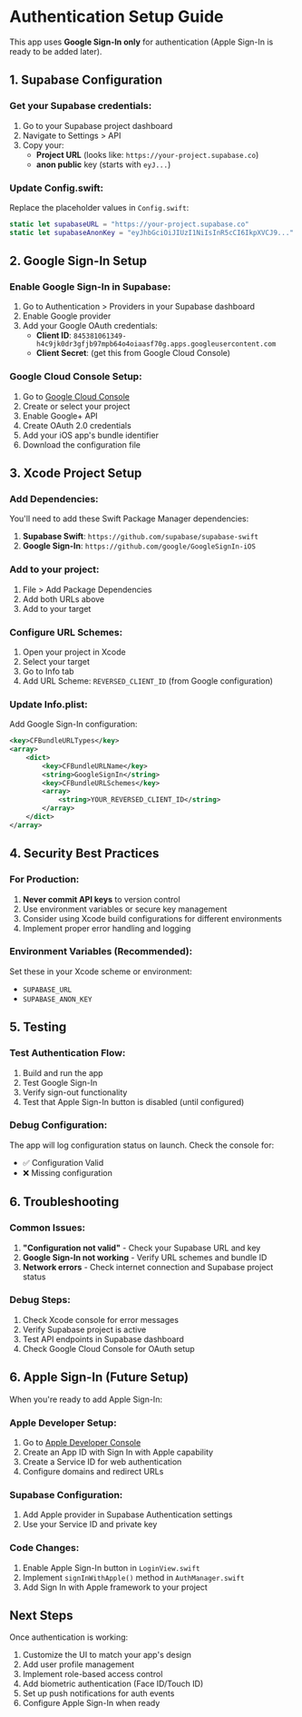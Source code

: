 # Authentication Setup Guide

This app uses **Google Sign-In only** for authentication (Apple Sign-In is ready to be added later).

## 1. Supabase Configuration

### Get your Supabase credentials:
1. Go to your Supabase project dashboard
2. Navigate to Settings > API
3. Copy your:
   - **Project URL** (looks like: `https://your-project.supabase.co`)
   - **anon public** key (starts with `eyJ...`)

### Update Config.swift:
Replace the placeholder values in `Config.swift`:
```swift
static let supabaseURL = "https://your-project.supabase.co"
static let supabaseAnonKey = "eyJhbGciOiJIUzI1NiIsInR5cCI6IkpXVCJ9..."
```

## 2. Google Sign-In Setup

### Enable Google Sign-In in Supabase:
1. Go to Authentication > Providers in your Supabase dashboard
2. Enable Google provider
3. Add your Google OAuth credentials:
   - **Client ID**: `845381061349-h4c9jk0dr3gfjb97mpb64o4oiaasf70g.apps.googleusercontent.com`
   - **Client Secret**: (get this from Google Cloud Console)

### Google Cloud Console Setup:
1. Go to [Google Cloud Console](https://console.cloud.google.com/)
2. Create or select your project
3. Enable Google+ API
4. Create OAuth 2.0 credentials
5. Add your iOS app's bundle identifier
6. Download the configuration file

## 3. Xcode Project Setup

### Add Dependencies:
You'll need to add these Swift Package Manager dependencies:

1. **Supabase Swift**: `https://github.com/supabase/supabase-swift`
2. **Google Sign-In**: `https://github.com/google/GoogleSignIn-iOS`

### Add to your project:
1. File > Add Package Dependencies
2. Add both URLs above
3. Add to your target

### Configure URL Schemes:
1. Open your project in Xcode
2. Select your target
3. Go to Info tab
4. Add URL Scheme: `REVERSED_CLIENT_ID` (from Google configuration)

### Update Info.plist:
Add Google Sign-In configuration:
```xml
<key>CFBundleURLTypes</key>
<array>
    <dict>
        <key>CFBundleURLName</key>
        <string>GoogleSignIn</string>
        <key>CFBundleURLSchemes</key>
        <array>
            <string>YOUR_REVERSED_CLIENT_ID</string>
        </array>
    </dict>
</array>
```

## 4. Security Best Practices

### For Production:
1. **Never commit API keys** to version control
2. Use environment variables or secure key management
3. Consider using Xcode build configurations for different environments
4. Implement proper error handling and logging

### Environment Variables (Recommended):
Set these in your Xcode scheme or environment:
- `SUPABASE_URL`
- `SUPABASE_ANON_KEY`

## 5. Testing

### Test Authentication Flow:
1. Build and run the app
2. Test Google Sign-In
3. Verify sign-out functionality
4. Test that Apple Sign-In button is disabled (until configured)

### Debug Configuration:
The app will log configuration status on launch. Check the console for:
- ✅ Configuration Valid
- ❌ Missing configuration

## 6. Troubleshooting

### Common Issues:
1. **"Configuration not valid"** - Check your Supabase URL and key
2. **Google Sign-In not working** - Verify URL schemes and bundle ID
3. **Network errors** - Check internet connection and Supabase project status

### Debug Steps:
1. Check Xcode console for error messages
2. Verify Supabase project is active
3. Test API endpoints in Supabase dashboard
4. Check Google Cloud Console for OAuth setup

## 6. Apple Sign-In (Future Setup)

When you're ready to add Apple Sign-In:

### Apple Developer Setup:
1. Go to [Apple Developer Console](https://developer.apple.com/)
2. Create an App ID with Sign In with Apple capability
3. Create a Service ID for web authentication
4. Configure domains and redirect URLs

### Supabase Configuration:
1. Add Apple provider in Supabase Authentication settings
2. Use your Service ID and private key

### Code Changes:
1. Enable Apple Sign-In button in `LoginView.swift`
2. Implement `signInWithApple()` method in `AuthManager.swift`
3. Add Sign In with Apple framework to your project

## Next Steps

Once authentication is working:
1. Customize the UI to match your app's design
2. Add user profile management
3. Implement role-based access control
4. Add biometric authentication (Face ID/Touch ID)
5. Set up push notifications for auth events
6. Configure Apple Sign-In when ready

